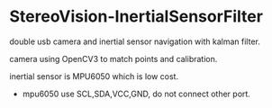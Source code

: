 # StereoVision-InertialSensorFilter
double usb camera and inertial sensor navigation with kalman filter.

camera using OpenCV3 to match points and calibration.

inertial sensor is MPU6050 which is low cost.

- mpu6050 use SCL,SDA,VCC,GND, do not connect other port.